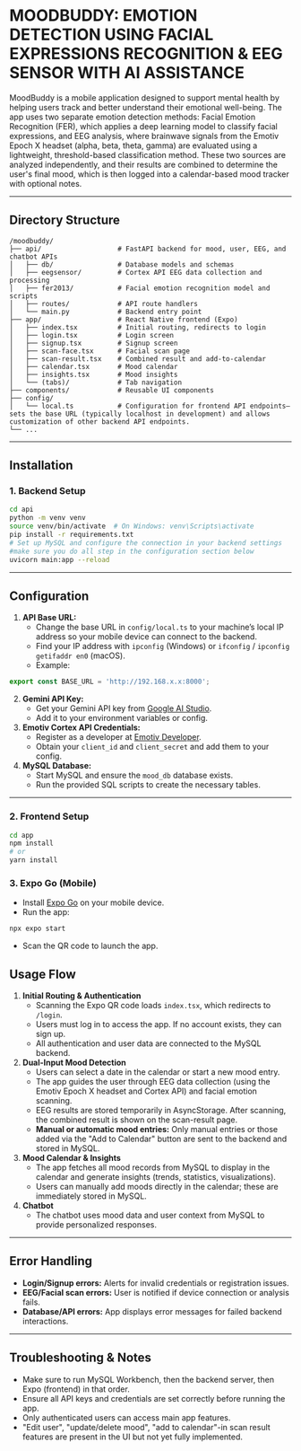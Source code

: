 # MOODBUDDY: EMOTION DETECTION USING FACIAL EXPRESSIONS RECOGNITION \& EEG SENSOR WITH AI ASSISTANCE

MoodBuddy is a mobile application designed to support mental health by helping users track and better understand their emotional well-being. The app uses two separate emotion detection methods: Facial Emotion Recognition (FER), which applies a deep learning model to classify facial expressions, and EEG analysis, where brainwave signals from the Emotiv Epoch X headset (alpha, beta, theta, gamma) are evaluated using a lightweight, threshold-based classification method. These two sources are analyzed independently, and their results are combined to determine the user's final mood, which is then logged into a calendar-based mood tracker with optional notes. 

---

## Directory Structure

```
/moodbuddy/
├── api/                   # FastAPI backend for mood, user, EEG, and chatbot APIs
│   ├── db/                # Database models and schemas
│   ├── eegsensor/         # Cortex API EEG data collection and processing
│   ├── fer2013/           # Facial emotion recognition model and scripts
│   ├── routes/            # API route handlers
│   └── main.py            # Backend entry point
├── app/                   # React Native frontend (Expo)
│   ├── index.tsx          # Initial routing, redirects to login
│   ├── login.tsx          # Login screen
│   ├── signup.tsx         # Signup screen
│   ├── scan-face.tsx      # Facial scan page
│   ├── scan-result.tsx    # Combined result and add-to-calendar
│   ├── calendar.tsx       # Mood calendar
│   ├── insights.tsx       # Mood insights
│   └── (tabs)/            # Tab navigation
├── components/            # Reusable UI components
├── config/
│   └── local.ts           # Configuration for frontend API endpoints—sets the base URL (typically localhost in development) and allows customization of other backend API endpoints.
└── ...
```


---

## Installation

### 1. Backend Setup

```bash
cd api
python -m venv venv
source venv/bin/activate  # On Windows: venv\Scripts\activate
pip install -r requirements.txt
# Set up MySQL and configure the connection in your backend settings 
#make sure you do all step in the configuration section below
uvicorn main:app --reload
```
---

## Configuration

1. **API Base URL:**
    - Change the base URL in `config/local.ts` to your machine’s local IP address so your mobile device can connect to the backend.
    - Find your IP address with `ipconfig` (Windows) or `ifconfig` / `ipconfig getifaddr en0` (macOS).
    - Example:

```ts
export const BASE_URL = 'http://192.168.x.x:8000';
```

2. **Gemini API Key:**
    - Get your Gemini API key from [Google AI Studio](https://ai.google.dev/gemini-api/docs/api-key).
    - Add it to your environment variables or config.
3. **Emotiv Cortex API Credentials:**
    - Register as a developer at [Emotiv Developer](https://www.emotiv.com/pages/developer#gRuxdoJ5qg).
    - Obtain your `client_id` and `client_secret` and add them to your config.
4. **MySQL Database:**
    - Start MySQL and ensure the `mood_db` database exists.
    - Run the provided SQL scripts to create the necessary tables.

---

### 2. Frontend Setup

```bash
cd app
npm install
# or
yarn install
```


### 3. Expo Go (Mobile)

- Install [Expo Go](https://expo.dev/client) on your mobile device.
- Run the app:

```bash
npx expo start
```

- Scan the QR code to launch the app.

## Usage Flow

1. **Initial Routing \& Authentication**
    - Scanning the Expo QR code loads `index.tsx`, which redirects to `/login`.
    - Users must log in to access the app. If no account exists, they can sign up.
    - All authentication and user data are connected to the MySQL backend.
2. **Dual-Input Mood Detection**
    - Users can select a date in the calendar or start a new mood entry.
    - The app guides the user through EEG data collection (using the Emotiv Epoch X headset and Cortex API) and facial emotion scanning.
    - EEG results are stored temporarily in AsyncStorage. After scanning, the combined result is shown on the scan-result page.
    - **Manual or automatic mood entries:** Only manual entries or those added via the "Add to Calendar" button are sent to the backend and stored in MySQL.
3. **Mood Calendar \& Insights**
    - The app fetches all mood records from MySQL to display in the calendar and generate insights (trends, statistics, visualizations).
    - Users can manually add moods directly in the calendar; these are immediately stored in MySQL.
4. **Chatbot**
    - The chatbot uses mood data and user context from MySQL to provide personalized responses.

---

## Error Handling

- **Login/Signup errors:** Alerts for invalid credentials or registration issues.
- **EEG/Facial scan errors:** User is notified if device connection or analysis fails.
- **Database/API errors:** App displays error messages for failed backend interactions.

---

## Troubleshooting \& Notes

- Make sure to run MySQL Workbench, then the backend server, then Expo (frontend) in that order.
- Ensure all API keys and credentials are set correctly before running the app.
- Only authenticated users can access main app features.
- "Edit user", "update/delete mood", "add to calendar"-in scan result features are present in the UI but not yet fully implemented.
